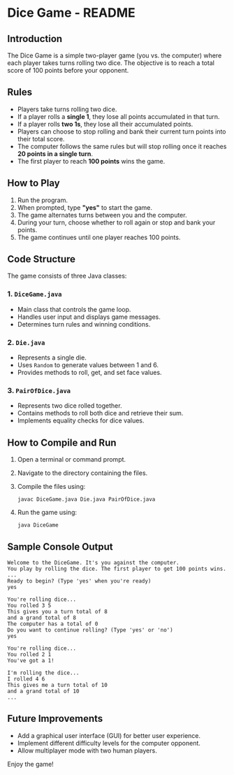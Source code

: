 Dice Game - README
==================

Introduction
------------

The Dice Game is a simple two-player game (you vs. the computer) where each player takes turns rolling two dice. The objective is to reach a total score of 100 points before your opponent.

Rules
-----

-   Players take turns rolling two dice.
-   If a player rolls a **single 1**, they lose all points accumulated in that turn.
-   If a player rolls **two 1s**, they lose all their accumulated points.
-   Players can choose to stop rolling and bank their current turn points into their total score.
-   The computer follows the same rules but will stop rolling once it reaches **20 points in a single turn**.
-   The first player to reach **100 points** wins the game.

How to Play
-----------

1.  Run the program.
2.  When prompted, type **"yes"** to start the game.
3.  The game alternates turns between you and the computer.
4.  During your turn, choose whether to roll again or stop and bank your points.
5.  The game continues until one player reaches 100 points.

Code Structure
--------------

The game consists of three Java classes:

### 1\. `DiceGame.java`

-   Main class that controls the game loop.
-   Handles user input and displays game messages.
-   Determines turn rules and winning conditions.

### 2\. `Die.java`

-   Represents a single die.
-   Uses `Random` to generate values between 1 and 6.
-   Provides methods to roll, get, and set face values.

### 3\. `PairOfDice.java`

-   Represents two dice rolled together.
-   Contains methods to roll both dice and retrieve their sum.
-   Implements equality checks for dice values.

How to Compile and Run
----------------------

1.  Open a terminal or command prompt.
2.  Navigate to the directory containing the files.
3.  Compile the files using:

    ```
    javac DiceGame.java Die.java PairOfDice.java

    ```

4.  Run the game using:

    ```
    java DiceGame

    ```

Sample Console Output
---------------------

```
Welcome to the DiceGame. It's you against the computer.
You play by rolling the dice. The first player to get 100 points wins.
...
Ready to begin? (Type 'yes' when you're ready)
yes

You're rolling dice...
You rolled 3 5
This gives you a turn total of 8
and a grand total of 8
The computer has a total of 0
Do you want to continue rolling? (Type 'yes' or 'no')
yes

You're rolling dice...
You rolled 2 1
You've got a 1!

I'm rolling the dice...
I rolled 4 6
This gives me a turn total of 10
and a grand total of 10
...

```

Future Improvements
-------------------

-   Add a graphical user interface (GUI) for better user experience.
-   Implement different difficulty levels for the computer opponent.
-   Allow multiplayer mode with two human players.

Enjoy the game!
